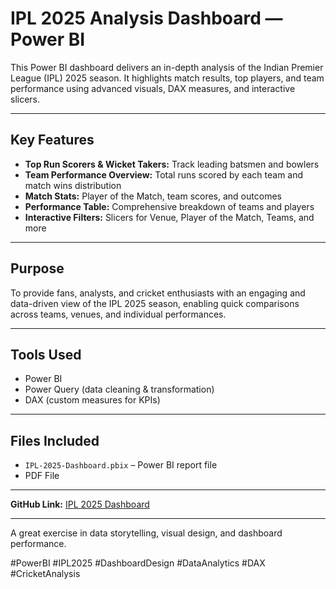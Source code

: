 # IPL 2025 Analysis Dashboard — Power BI

This Power BI dashboard delivers an in-depth analysis of the Indian Premier League (IPL) 2025 season. It highlights match results, top players, and team performance using advanced visuals, DAX measures, and interactive slicers.

---

## Key Features

- **Top Run Scorers & Wicket Takers:** Track leading batsmen and bowlers  
- **Team Performance Overview:** Total runs scored by each team and match wins distribution  
- **Match Stats:** Player of the Match, team scores, and outcomes  
- **Performance Table:** Comprehensive breakdown of teams and players  
- **Interactive Filters:** Slicers for Venue, Player of the Match, Teams, and more  

---

## Purpose

To provide fans, analysts, and cricket enthusiasts with an engaging and data-driven view of the IPL 2025 season, enabling quick comparisons across teams, venues, and individual performances.

---

## Tools Used

- Power BI  
- Power Query (data cleaning & transformation)  
- DAX (custom measures for KPIs)  

---

## Files Included

- `IPL-2025-Dashboard.pbix` –  Power BI report file
-  PDF File

---

**GitHub Link:** [IPL 2025 Dashboard](https://github.com/vnsbipinyadav/IPL-2025-Dashboard)  

---

A great exercise in data storytelling, visual design, and dashboard performance.  

#PowerBI #IPL2025 #DashboardDesign #DataAnalytics #DAX #CricketAnalysis
